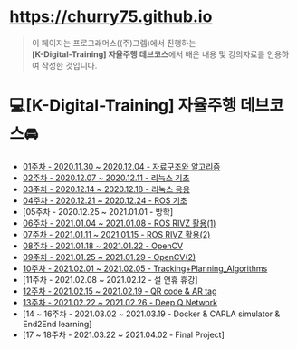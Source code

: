 # <https://churry75.github.io>

>이 페이지는 프로그래머스((주)그렙)에서 진행하는\
**[K-Digital-Training] 자율주행 데브코스**에서 배운 내용 및 강의자료를 인용하여 작성한 것입니다.

# 💻[K-Digital-Training] 자율주행 데브코스🚘

- [01주차 - 2020.11.30 ~ 2020.12.04 - 자료구조와 알고리즘](https://github.com/churry75/K-Digital_Programmers/tree/main/Week_01_Data-Structure%2BAlgorithms)
- [02주차 - 2020.12.07 ~ 2020.12.11 - 리눅스 기초](https://github.com/churry75/K-Digital_Programmers/tree/main/Week_02_basic_linux)
- [03주차 - 2020.12.14 ~ 2020.12.18 - 리눅스 응용](https://github.com/churry75/K-Digital_Programmers/tree/main/Week_03_apply_linux)
- [04주차 - 2020.12.21 ~ 2020.12.24 - ROS 기초](https://github.com/churry75/K-Digital_Programmers/tree/main/Week_04_basic-ROS)
- [05주차 - 2020.12.25 ~ 2021.01.01 - 방학]
- [06주차 - 2021.01.04 ~ 2021.01.08 - ROS RIVZ 활용(1)](https://github.com/churry75/K-Digital_Programmers/tree/main/Week_06_Autonomous-Driving)
- [07주차 - 2021.01.11 ~ 2021.01.15 - ROS RIVZ 활용(2)](https://github.com/churry75/K-Digital_Programmers/tree/main/Week_07_Sensor_application)
- [08주차 - 2021.01.18 ~ 2021.01.22 - OpenCV](https://github.com/churry75/K-Digital_Programmers/tree/main/Week_08_OpenCV)
- [09주차 - 2021.01.25 ~ 2021.01.29 - OpenCV(2)](https://github.com/churry75/K-Digital_Programmers/tree/main/Week_09_OpenCV(2))
- [10주차 - 2021.02.01 ~ 2021.02.05 - Tracking+Planning_Algorithms](https://github.com/churry75/K-Digital_Programmers/tree/main/Week_10_Tracking%2BPlanning_Algorithms)
- [11주차 - 2021.02.08 ~ 2021.02.12 - 설 연휴 휴강]
- [12주차 - 2021.02.15 ~ 2021.02.19 - QR code & AR tag](https://github.com/churry75/K-Digital_Programmers/tree/main/Week_12_QR%20%26%20AR%20tag)
- [13주차 - 2021.02.22 ~ 2021.02.26 - Deep Q Network](https://github.com/churry75/K-Digital_Programmers/tree/main/Week_13_DQN)
- [14 ~ 16주차 - 2021.03.02 ~ 2021.03.19 - Docker & CARLA simulator & End2End learning]
- [17 ~ 18주차 - 2021.03.22 ~ 2021.04.02 - Final Project]
